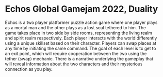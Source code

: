 # Echos Global Gamejam 2022, Duality 
 Echos is a two player platformer puzzle action game where one player plays as a mortal man and the other plays as a lost soul tethered to him. The game takes place in two side by side rooms, representing the living realm and spirit realm respectively. Each player interacts with the world differently using a unique skillset based on their character. Players can swap places at any time by initiating the same command. The goal of each level is to get to an exit point, which will require cooperation between the two using the tether (swap) mechanic. There is a narrative underlying the gameplay that will reveal information about the two characters and their mysterious connection as you play. 
